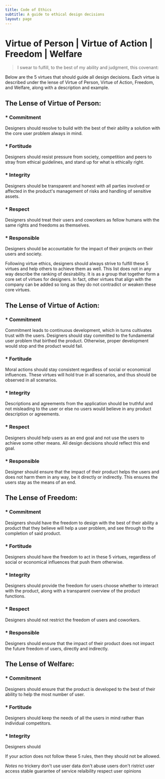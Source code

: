 ```yaml
---
title: Code of Ethics
subtitle: A guide to ethical design decisions
layout: page
---
```

 # Virtue of Person | Virtue of Action | Freedom | Welfare   

> I swear to fulfill, to the best of my ability and judgment, this covenant: 

Below are the 5 virtues that should guide all design decisions. Each virtue is described under the lense of Virtue of Person, Virtue of Action, Freedom, and Welfare, along with a description and example. 

## The Lense of Virtue of Person:
### * Commitment
Designers should resolve to build with the best of their ability a solution with the core user problem always in mind. 

### * Fortitude
Designers should resist pressure from society, competition and peers to stray from ethical guidelines, and stand up for what is ethically right.

### * Integrity
Designers should be transparent and honest with all parties involved or affected in the product's management of risks and handling of sensitive assets.  

### * Respect
Designers should treat their users and coworkers as fellow humans with the same rights and freedoms as themselves.

### * Responsible
Designers should be accountable for the impact of their projects on their users and society.

Following virtue ethics, designers should always strive to fulfill these 5 virtues and help others to achieve them as well. This list does not in any way describe the ranking of desirability. It is as a group
that together form a core set of virtues for designers. In fact, other virtues that align with the company can be added so long as they do not contradict or weaken these core virtues. 

## The Lense of Virtue of Action:
### * Commitment
Commitment leads to continuous development, which in turns cultivates trust with the users. Designers should stay committed to the fundamental user problem that birthed the product. Otherwise, proper development would stop and the product would fail.

### * Fortitude
Moral actions should stay consistent regardless of social or economical influences. These virtues will hold true in all scenarios, and thus should be observed in all scenarios.

### * Integrity
Descriptions and agreements from the application should be truthful and not misleading to the user or else no users would believe in any product description or agreements. 

### * Respect
Designers should help users as an end goal and not use the users to achieve some other means. All design decisions should reflect this end goal.

### * Responsible
Designer should ensure that the impact of their product helps the users and does not harm them in any way, be it directly or indirectly. This ensures the users stay as the means of an end.

## The Lense of Freedom:
### * Commitment
Designers should have the freedom to design with the best of their ability a product that they believe will help a user problem, and see through to the completion of said product.

### * Fortitude
Designers should have the freedom to act in these 5 virtues, regardless of social or economical influences that push them otherwise.

### * Integrity
Designers should provide the freedom for users choose whether to interact with the product, along with a transparent overview of the product functions.

### * Respect
Designers should not restrict the freedom of users and coworkers. 

### * Responsible
Designers should ensure that the impact of their product does not impact the future freedom of users, directly and indirectly.  

## The Lense of Welfare:
### * Commitment
Designers should ensure that the product is developed to the best of their ability to help the most number of user.

### * Fortitude
Designers should keep the needs of all the users in mind rather than individual competitors.

### * Integrity
Designers should 



If your action does not follow these 5 rules, then they should not be allowed.

*Notes*
no trickery
don't use user data
don't abuse users
don't ristrict user access
stable
guarantee of service
relaibility
respect user opinions



